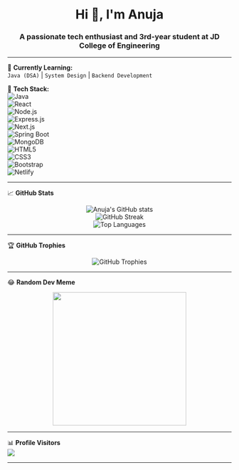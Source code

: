 <h1 align="center">Hi 👋, I'm Anuja</h1>
<h3 align="center">A passionate tech enthusiast and 3rd-year student at JD College of Engineering</h3>

---

🌱 **Currently Learning:**  
`Java (DSA)` | `System Design` | `Backend Development`

🚀 **Tech Stack:**  
![Java](https://img.shields.io/badge/Java-%23ED8B00.svg?style=flat&logo=java&logoColor=white)  
![React](https://img.shields.io/badge/React-%2320232a.svg?style=flat&logo=react&logoColor=%2361DAFB)  
![Node.js](https://img.shields.io/badge/Node.js-6DA55F?style=flat&logo=node.js&logoColor=white)  
![Express.js](https://img.shields.io/badge/Express.js-404D59?style=flat)  
![Next.js](https://img.shields.io/badge/Next.js-black?style=flat&logo=next.js&logoColor=white)  
![Spring Boot](https://img.shields.io/badge/SpringBoot-%236DB33F.svg?style=flat&logo=spring-boot&logoColor=white)  
![MongoDB](https://img.shields.io/badge/MongoDB-%234ea94b.svg?style=flat&logo=mongodb&logoColor=white)  
![HTML5](https://img.shields.io/badge/HTML5-%23E34F26.svg?style=flat&logo=html5&logoColor=white)  
![CSS3](https://img.shields.io/badge/CSS3-%231572B6.svg?style=flat&logo=css3&logoColor=white)  
![Bootstrap](https://img.shields.io/badge/Bootstrap-%23563D7C.svg?style=flat&logo=bootstrap&logoColor=white)  
![Netlify](https://img.shields.io/badge/Netlify-%23000000.svg?style=flat&logo=netlify&logoColor=#00C7B7)

---

📈 **GitHub Stats**

<p align="center">
  <img src="https://github-readme-stats.vercel.app/api?username=anuja37&show_icons=true&theme=radical&hide_border=true" alt="Anuja's GitHub stats" />
  <br/>
  <img src="https://github-readme-streak-stats.herokuapp.com/?user=anuja37&theme=radical&hide_border=true" alt="GitHub Streak" />
  <br/>
  <img src="https://github-readme-stats.vercel.app/api/top-langs/?username=anuja37&layout=compact&theme=radical&hide_border=true" alt="Top Languages" />
</p>

---

🏆 **GitHub Trophies**

<p align="center">
  <img src="https://github-profile-trophy.vercel.app/?username=anuja37&theme=radical&no-frame=true&margin-w=4" alt="GitHub Trophies" />
</p>

---

😂 **Random Dev Meme**

<p align="center">
  <img src="https://randommeme-five.vercel.app/" height="300"/>
</p>

---

📊 **Profile Visitors**  
[![](https://visitcount.itsvg.in/api?id=anuja37&icon=2&color=10)](https://visitcount.itsvg.in)

---

<!-- Proudly created with GPRM ( https://gprm.itsvg.in ) -->
